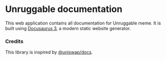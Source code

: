 # Unruggable documentation

This web application contains all documentation for Unruggable meme.
It is built using [Docusaurus 3](https://docusaurus.io/), a modern static website generator.

### Credits

This library is inspired by [@uniswap/docs](https://github.com/Uniswap/docs).
